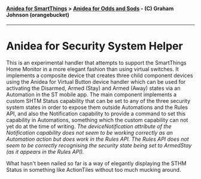 #### [Anidea for SmartThings](../../../README.md) > [Anidea for Odds and Sods](../README.md#anidea-for-odds-and-sods) - (C) Graham Johnson (orangebucket)
---

# Anidea for Security System Helper
This is an experimental handler that attempts to support the SmartThings Home Monitor in a more elegant fashion than using virtual switches. It implements a composite device
that creates three child component devices using the Anidea for Virtual Button device handler which can be used for activating the Disarmed, Armed (Stay) and Armed (Away) 
states via an Automation in the ST mobile app. The main component implements a custom SHTM Status capability that can be set to any of the three security system states
in order to expose them outside Automations and the Rules API, and also the Notification capability to provide a command to set this capability in Automations, something
which the custom capability can not yet do at the time of writing. *The deviceNotification attribute of the Notification capability does not seem to be working correctly as 
an Automation action but does work in the Rules API. The Rules API does not seem to be correctly recognising the security state being set to ArmedStay (as it appears in the
Rules API).*

What hasn't been nailed so far is a way of elegantly displaying the STHM Status in something like ActionTiles without too much mucking around.

